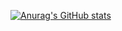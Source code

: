 [![Anurag's GitHub stats](https://github-readme-stats.vercel.app/api?username=kaoxa\&rank_icon=github&show_icons=true&theme=prussian)](https://github.com/anuraghazra/github-readme-stats)

